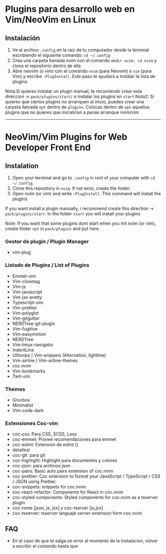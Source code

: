 # Plugins para desarrollo web en Vim/NeoVim en Linux

## Instalación
1) Ve al archivo `.config` en la raiz de tu computador desde la terminal escribiendo el siguiente comando:
`cd ~/.config`
2) Crea una carpeta llamada nvim con el comando `mkdir nvim; cd nvim` y clona el repositorio dentro de ella
3) Abre neovim (o vim) con el comando `nvim` (para Neovim) o `vim` (para Vim) y escribe `:PlugInstall`. Este paso te ayudarà a instalar la lista de plugins

Nota:Si quieres instalar un plugin manual, te recomiendo crear esta direccion -> `pack/plugins/start/` e instalar los plugins en `start`
Nota2: Si quieres que ciertos plugins no arranquen al inicio, puedes crear una carpeta llamada `opt` dentro de `plugins`. Colocas dentro de `opt` aquellos plugins que no quieres que inicialicen a penas arranque nvim/vim

---
# NeoVim/Vim Plugins for Web Developer Front End

## Instalation
1) Open your terminal and go to `.config` in root of your computer with `cd ~/.config`.
2) Clone this repository in `nvim`. If not exist, create the folder.
3) Open nvim (or vim) and write `:PlugInstall`. This command will install the plugins

If you want install a plugin manually, i recommend create this direction -> `pack/plugins/start`. In the folder `start` you will install your plugins

Note: If you want that some plugins dont start when you init nvim (or vim), create folder `opt` in `pack/plugins` and put here.


### Gestor de plugin / Plugin Manager
  + vim-plug

### Listado de Plugins / List of Plugins
  + Emmet-vim
  + Vim-closetag
  + Vim-js
  + Vim-javascript
  + Vim-jsx-pretty
  + Typescript-vim
  + Vim-prettier
  + Vim-polyglot
  + Vim-gitgutter
  + NERDTree-git-plugin
  + Vim-fugitive
  + Vim-easymotion
  + NERDTree
  + Vim-tmux-navigator
  + IndentLine
  + Ultisnips | Vim-snippets (Alternativo, lightline)
  + Vim-airline | Vim-ariline-themes
  + coc.nvim
  + Vim-bookmarks
  + Twit-vim

### Themes
  + Gruvbox
  + Minimalist
  + Vim-code-dark

### Extensiones Coc-vim
  + coc-css: Para CSS, SCSS, Less
  + coc-emmet: Provee recomendaciones para emmet
  + coc-eslint: Extension de eslint ()
  + detalles)
  + coc-git: para git
  + coc-highlight: Highlight para documentos y colores
  + coc-json: para archivos json
  + coc-pairs:  Basic auto pairs extension of coc.nvim
  + coc-prettier: Coc extension to format your JavaScript / TypeScript / CSS / JSON using Prettier.
  + coc-snippets: snippets for coc.nvim
  + coc-react-refactor: Components for React in coc.nvim
  + coc-styled-components: Styled components for coc.nvim as a tsserver plugin
  + coc-rome [json, js, jsx] y coc-tserver [js,jsx]
  + coc-tsserver: tsserver languaje server extension form coc.nvim

## FAQ
  + En el caso de que te salga un error al momento de la instalacion, volver a escribir el comando hasta que
